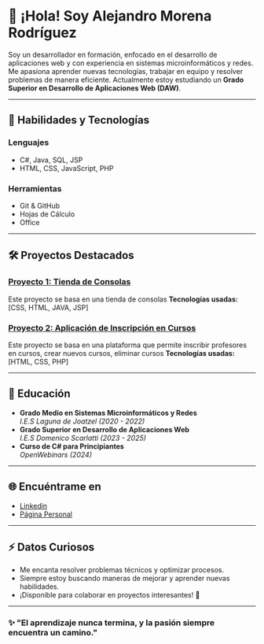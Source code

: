 # 👋 ¡Hola! Soy Alejandro Morena Rodríguez  

Soy un desarrollador en formación, enfocado en el desarrollo de aplicaciones web y con experiencia en sistemas microinformáticos y redes. Me apasiona aprender nuevas tecnologías, trabajar en equipo y resolver problemas de manera eficiente. Actualmente estoy estudiando un **Grado Superior en Desarrollo de Aplicaciones Web (DAW)**.

---

## 🚀 Habilidades y Tecnologías  
### Lenguajes  
- C#, Java, SQL, JSP  
- HTML, CSS, JavaScript, PHP  

### Herramientas  
- Git & GitHub  
- Hojas de Cálculo  
- Office  

---

## 🛠 Proyectos Destacados  

### [Proyecto 1: Tienda de Consolas](#)
Este proyecto se basa en una tienda de consolas
**Tecnologías usadas:** [CSS, HTML, JAVA, JSP]  

### [Proyecto 2: Aplicación de Inscripción en Cursos](#)
Este proyecto se basa en una plataforma que permite inscribir profesores en cursos,
crear nuevos cursos, eliminar cursos
**Tecnologías usadas:** [HTML, CSS, PHP]  

---

## 📜 Educación  
- **Grado Medio en Sistemas Microinformáticos y Redes**  
  *I.E.S Laguna de Joatzel (2020 - 2022)*  
- **Grado Superior en Desarrollo de Aplicaciones Web**  
  *I.E.S Domenico Scarlatti (2023 - 2025)*  
- **Curso de C# para Principiantes**  
  *OpenWebinars (2024)*  

---

## 🌐 Encuéntrame en  
- [Linkedin](https://www.linkedin.com)
- [Página Personal](https://www.alexmorena.es)

---

## ⚡ Datos Curiosos  
- Me encanta resolver problemas técnicos y optimizar procesos.  
- Siempre estoy buscando maneras de mejorar y aprender nuevas habilidades.  
- ¡Disponible para colaborar en proyectos interesantes! 🚀  

---

### ✨ "El aprendizaje nunca termina, y la pasión siempre encuentra un camino."
